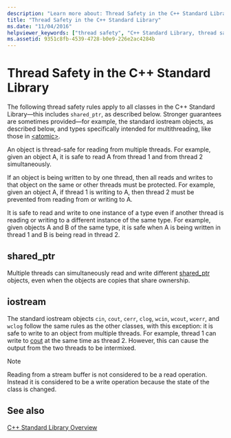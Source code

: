```yaml
---
description: "Learn more about: Thread Safety in the C++ Standard Library"
title: "Thread Safety in the C++ Standard Library"
ms.date: "11/04/2016"
helpviewer_keywords: ["thread safety", "C++ Standard Library, thread safety", "thread safety, C++ Standard Library"]
ms.assetid: 9351c8fb-4539-4728-b0e9-226e2ac4284b
---
```

# Thread Safety in the C++ Standard Library

The following thread safety rules apply to all classes in the C++ Standard Library—this includes `shared_ptr`, as described below.  Stronger guarantees are sometimes provided—for example, the standard iostream objects, as described below, and types specifically intended for multithreading, like those in [\<atomic>](../standard-library/atomic.md).

An object is thread-safe for reading from multiple threads. For example, given an object A, it is safe to read A from thread 1 and from thread 2 simultaneously.

If an object is being written to by one thread, then all reads and writes to that object on the same or other threads must be protected. For example, given an object A, if thread 1 is writing to A, then thread 2 must be prevented from reading from or writing to A.

It is safe to read and write to one instance of a type even if another thread is reading or writing to a different instance of the same type. For example, given objects A and B of the same type, it is safe when A is being written in thread 1 and B is being read in thread 2.

## shared_ptr

Multiple threads can simultaneously read and write different [shared_ptr](../standard-library/shared-ptr-class.md) objects, even when the objects are copies that share ownership.

## iostream

The standard iostream objects `cin`, `cout`, `cerr`, `clog`, `wcin`, `wcout`, `wcerr`, and `wclog` follow the same rules as the other classes, with this exception: it is safe to write to an object from multiple threads. For example, thread 1 can write to [cout](../standard-library/iostream.md#cout) at the same time as thread 2. However, this can cause the output from the two threads to be intermixed.

> [!NOTE]
> Reading from a stream buffer is not considered to be a read operation. Instead it is considered to be a write operation because the state of the class is changed.

## See also

[C++ Standard Library Overview](../standard-library/cpp-standard-library-overview.md)
